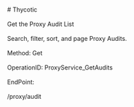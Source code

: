 <br>#     Thycotic</br>
<br>Get the Proxy Audit List</br>
<br>Search, filter, sort, and page Proxy Audits.</br>
<br>Method: Get</br>
<br>OperationID: ProxyService_GetAudits</br>
<br>EndPoint:</br>
<br>/proxy/audit</br>
